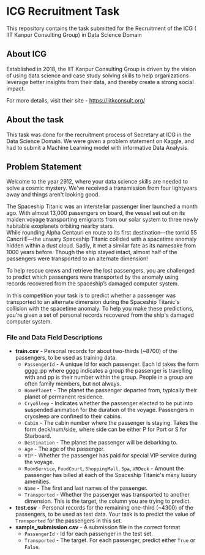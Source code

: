 # ICG Recruitment Task
This repository contains the task submitted for the Recruitment of the ICG ( IIT Kanpur Consulting Group) in Data Science Domain

## About ICG
Established in 2018, the IIT Kanpur Consulting Group is driven by the vision of using data science and case study solving skills to help organizations leverage better insights from their data, and thereby create a strong social impact.

For more details, visit their site - https://iitkconsult.org/

## About the task
This task was done for the recruitment process of Secretary at ICG in the Data Science Domain. We were given a problem statement on Kaggle, and had to submit a Machine Learning model with informative Data Analysis.

## Problem Statement
Welcome to the year 2912, where your data science skills are needed to solve a cosmic mystery. We've received a transmission from four lightyears away and things aren't looking good.

The Spaceship Titanic was an interstellar passenger liner launched a month ago. With almost 13,000 passengers on board, the vessel set out on its maiden voyage transporting emigrants from our solar system to three newly habitable exoplanets orbiting nearby stars. \
While rounding Alpha Centauri en route to its first destination—the torrid 55 Cancri E—the unwary Spaceship Titanic collided with a spacetime anomaly hidden within a dust cloud. Sadly, it met a similar fate as its namesake from 1000 years before. Though the ship stayed intact, almost half of the passengers were transported to an alternate dimension!

To help rescue crews and retrieve the lost passengers, you are challenged to predict which passengers were transported by the anomaly using records recovered from the spaceship’s damaged computer system.

In this competition your task is to predict whether a passenger was transported to an alternate dimension during the Spaceship Titanic's collision with the spacetime anomaly. To help you make these predictions, you're given a set of personal records recovered from the ship's damaged computer system.

### File and Data Field Descriptions
- **train.csv** - Personal records for about two-thirds (~8700) of the passengers, to be used as training data.
  - `PassengerId` - A unique Id for each passenger. Each Id takes the form gggg_pp where gggg indicates a group the passenger is travelling with and pp is their number       within the group. People in a group are often family members, but not always.
  - `HomePlanet` - The planet the passenger departed from, typically their planet of permanent residence.
  - `CryoSleep` - Indicates whether the passenger elected to be put into suspended animation for the duration of the voyage. Passengers in cryosleep are confined to         their cabins.
  - `Cabin` - The cabin number where the passenger is staying. Takes the form deck/num/side, where side can be either P for Port or S for Starboard.
  - `Destination` - The planet the passenger will be debarking to.
  - `Age` - The age of the passenger.
  - `VIP` - Whether the passenger has paid for special VIP service during the voyage.
  - `RoomService`, `FoodCourt`, `ShoppingMall`, `Spa`, `VRDeck` - Amount the passenger has billed at each of the Spaceship Titanic's many luxury amenities.
  - `Name` - The first and last names of the passenger.
  - `Transported` - Whether the passenger was transported to another dimension. This is the target, the column you are trying to predict.
- **test.csv** - Personal records for the remaining one-third (~4300) of the passengers, to be used as test data. Your task is to predict the value of `Transported` for the passengers in this set.
- **sample_submission.csv** - A submission file in the correct format
  - `PassengerId` - Id for each passenger in the test set.
  - `Transported` - The target. For each passenger, predict either `True` or `False`.
